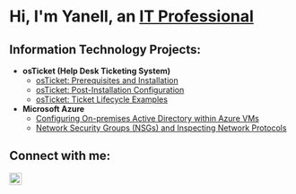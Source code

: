 <h1>Hi, I'm Yanell, an <a href="www.linkedin.com/in/yanell-ramirez">IT Professional</a></h1>

<h2> Information Technology Projects:</h2>

- <b>osTicket (Help Desk Ticketing System)</b>
  - [osTicket: Prerequisites and Installation](https://github.com/YanellRamirez/osticket-prereqs)
  - [osTicket: Post-Installation Configuration](https://github.com/YanellRamirez/post-install-config)
  - [osTicket: Ticket Lifecycle Examples](https://github.com/YanellRamirez/ticket-lifecycle)
- <b>Microsoft Azure</b>
  - [Configuring On-premises Active Directory within Azure VMs](https://github.com/YanellRamirez/configure-ad)
  - [Network Security Groups (NSGs) and Inspecting Network Protocols](https://github.com/YanellRamirez/azure-network-protocols)

<h2>Connect with me:</h2>

[<img align="left" alt="Josh | LinkedIn" width="22px" src="https://cdn.jsdelivr.net/npm/simple-icons@v3/icons/linkedin.svg" />][linkedin]

[linkedin]: www.linkedin.com/in/yanell-ramirez
